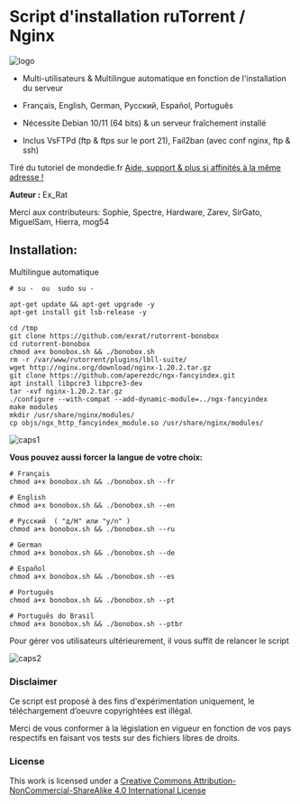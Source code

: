 # Script d'installation ruTorrent / Nginx

![logo](https://raw.github.com/exrat/rutorrent-bonobox/master/files/bonobox.png)

* Multi-utilisateurs & Multilingue automatique en fonction de l'installation du serveur
* Français, English, German, Pусский,  Español, Português
* Nécessite Debian 10/11 (64 bits) & un serveur fraîchement installé

* Inclus VsFTPd (ftp & ftps sur le port 21), Fail2ban (avec conf nginx, ftp & ssh)

Tiré du tutoriel de mondedie.fr
[Aide, support & plus si affinités à la même adresse !](http://mondedie.fr/)

**Auteur :** Ex_Rat

Merci aux contributeurs: Sophie, Spectre, Hardware, Zarev, SirGato, MiguelSam, Hierra, mog54

## Installation:
Multilingue automatique
```
# su -  ou  sudo su -

apt-get update && apt-get upgrade -y
apt-get install git lsb-release -y

cd /tmp
git clone https://github.com/exrat/rutorrent-bonobox
cd rutorrent-bonobox
chmod a+x bonobox.sh && ./bonobox.sh
rm -r /var/www/rutorrent/plugins/lbll-suite/
wget http://nginx.org/download/nginx-1.20.2.tar.gz
git clone https://github.com/aperezdc/ngx-fancyindex.git
apt install libpcre3 libpcre3-dev
tar -xvf nginx-1.20.2.tar.gz
./configure --with-compat --add-dynamic-module=../ngx-fancyindex
make modules
mkdir /usr/share/nginx/modules/
cp objs/ngx_http_fancyindex_module.so /usr/share/nginx/modules/
```
![caps1](https://raw.github.com/exrat/rutorrent-bonobox/master/files/caps_script01.png)

**Vous pouvez aussi forcer la langue de votre choix:**
```
# Français
chmod a+x bonobox.sh && ./bonobox.sh --fr

# English
chmod a+x bonobox.sh && ./bonobox.sh --en

# Pусский  ( "д/H" или "y/n" )
chmod a+x bonobox.sh && ./bonobox.sh --ru

# German
chmod a+x bonobox.sh && ./bonobox.sh --de

# Español
chmod a+x bonobox.sh && ./bonobox.sh --es

# Português
chmod a+x bonobox.sh && ./bonobox.sh --pt

# Português do Brasil
chmod a+x bonobox.sh && ./bonobox.sh --ptbr
```

Pour gérer vos utilisateurs ultérieurement, il vous suffit de relancer le script

![caps2](https://raw.github.com/exrat/rutorrent-bonobox/master/files/caps_script02.png)

### Disclaimer
Ce script est proposé à des fins d'expérimentation uniquement, le téléchargement d’oeuvre copyrightées est illégal.

Merci de vous conformer à la législation en vigueur en fonction de vos pays respectifs en faisant vos tests sur des fichiers libres de droits.

### License
This work is licensed under a [Creative Commons Attribution-NonCommercial-ShareAlike 4.0 International License](http://creativecommons.org/licenses/by-nc-sa/4.0/)

